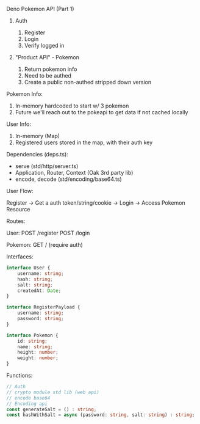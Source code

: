 Deno Pokemon API (Part 1)

1. Auth
   1. Register
   2. Login
   3. Verify logged in

2. "Product API" - Pokemon
   1. Return pokemon info
   2. Need to be authed
   3. Create a public non-authed stripped down version

Pokemon Info:
1. In-memory hardcoded to start w/ 3 pokemon
2. Future we'll reach out to the pokeapi to get data if not cached locally

User Info:
1. In-memory (Map)
2. Registered users stored in the map, with their auth key

Dependencies (deps.ts):

- serve (std/http/server.ts)
- Application, Router, Context (Oak 3rd party lib)
- encode, decode (std/encoding/base64.ts)

User Flow:

Register -> Get a auth token/string/cookie -> Login -> Access Pokemon Resource

Routes:

User:
POST /register
POST /login

Pokemon:
GET / (require auth)


Interfaces:

```ts
interface User {
    username: string;
    hash: string;
    salt: string;
    createdAt: Date;
}

interface RegisterPayload {
    username: string;
    password: string;
}
```

```ts
interface Pokemon {
    id: string;
    name: string;
    height: number;
    weight: number;
}
```

Functions:

```ts
// Auth
// crypto module std lib (web api)
// encode base64
// Encoding api
const generateSalt = () : string;
const hashWithSalt = async (password: string, salt: string) : string;
```
